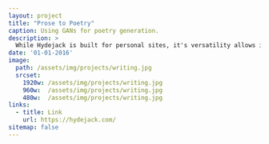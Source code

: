 ```yaml
---
layout: project
title: "Prose to Poetry"
caption: Using GANs for poetry generation.
description: >
  While Hydejack is built for personal sites, it's versatility allows it to be used a product page as well.
date: '01-01-2016'
image: 
  path: /assets/img/projects/writing.jpg
  srcset: 
    1920w: /assets/img/projects/writing.jpg
    960w:  /assets/img/projects/writing.jpg
    480w:  /assets/img/projects/writing.jpg
links:
  - title: Link
    url: https://hydejack.com/
sitemap: false
---
```

